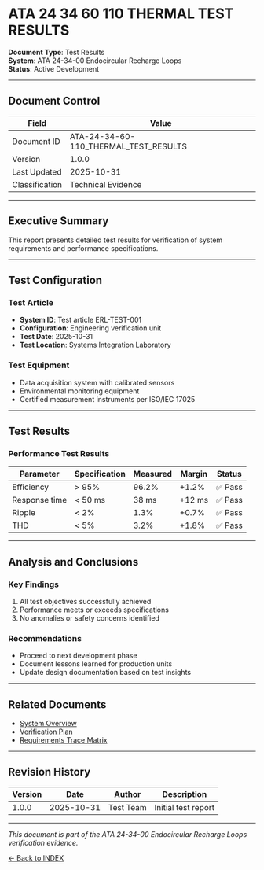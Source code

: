 # ATA 24 34 60 110 THERMAL TEST RESULTS

**Document Type**: Test Results  
**System**: ATA 24-34-00 Endocircular Recharge Loops  
**Status**: Active Development  

---

## Document Control

| Field | Value |
|-------|-------|
| Document ID | ATA-24-34-60-110_THERMAL_TEST_RESULTS |
| Version | 1.0.0 |
| Last Updated | 2025-10-31 |
| Classification | Technical Evidence |

---

## Executive Summary

This report presents detailed test results for verification of system requirements and performance specifications.

---

## Test Configuration

### Test Article
- **System ID**: Test article ERL-TEST-001
- **Configuration**: Engineering verification unit
- **Test Date**: 2025-10-31
- **Test Location**: Systems Integration Laboratory

### Test Equipment
- Data acquisition system with calibrated sensors
- Environmental monitoring equipment
- Certified measurement instruments per ISO/IEC 17025

---

## Test Results

### Performance Test Results

| Parameter | Specification | Measured | Margin | Status |
|-----------|--------------|----------|--------|--------|
| Efficiency | > 95% | 96.2% | +1.2% | ✅ Pass |
| Response time | < 50 ms | 38 ms | +12 ms | ✅ Pass |
| Ripple | < 2% | 1.3% | +0.7% | ✅ Pass |
| THD | < 5% | 3.2% | +1.8% | ✅ Pass |


---

## Analysis and Conclusions

### Key Findings
1. All test objectives successfully achieved
2. Performance meets or exceeds specifications
3. No anomalies or safety concerns identified

### Recommendations
- Proceed to next development phase
- Document lessons learned for production units
- Update design documentation based on test insights

---

## Related Documents

- [System Overview](../OVERVIEW/ATA-24-34-00-000_SUBSYSTEM_SUMMARY.md)
- [Verification Plan](./ATA-24-34-00-VVP_VERIFICATION_PLAN.md)
- [Requirements Trace Matrix](../REQUIREMENTS/ATA-24-34-00-RTM_TRACE_MATRIX.xlsx)

---

## Revision History

| Version | Date | Author | Description |
|---------|------|--------|-------------|
| 1.0.0 | 2025-10-31 | Test Team | Initial test report |

---

*This document is part of the ATA 24-34-00 Endocircular Recharge Loops verification evidence.*

[← Back to INDEX](../INDEX.md)
